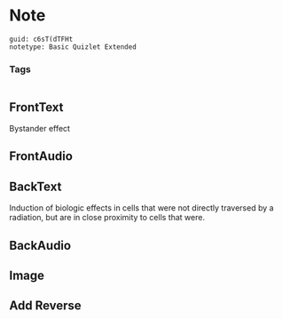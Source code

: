 # Note
```
guid: c6sT(dTFHt
notetype: Basic Quizlet Extended
```

### Tags
```
```

## FrontText
Bystander effect

## FrontAudio


## BackText
Induction of biologic effects in cells that were not directly traversed by a radiation, but are in close proximity to cells that were.

## BackAudio


## Image


## Add Reverse

